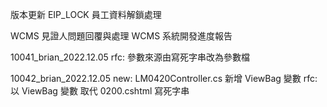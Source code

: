 版本更新
EIP_LOCK 員工資料解鎖處理

WCMS 見證人問題回覆與處理
WCMS 系統開發進度報告

10041_brian_2022.12.05
rfc: 參數來源由寫死字串改為參數檔

10042_brian_2022.12.05
new: LM0420Controller.cs 新增 ViewBag 變數
rfc: 以 ViewBag 變數 取代 0200.cshtml 寫死字串